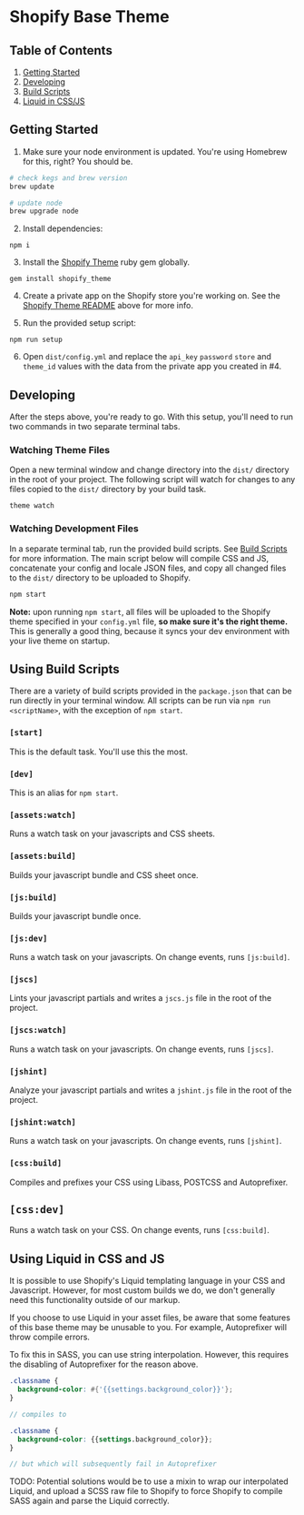 # Shopify Base Theme

## Table of Contents
1. [Getting Started](#getting-started)
2. [Developing](#developing)
2. [Build Scripts](#using-build-scripts)
3. [Liquid in CSS/JS](#using-liquid-in-css-and-js)

## Getting Started
1. Make sure your node environment is updated. You're using Homebrew for this, right? You should be.
  ```bash
  # check kegs and brew version
  brew update 

  # update node
  brew upgrade node
  ```

2. Install dependencies:
  ```
  npm i
  ```

3. Install the [Shopify Theme](https://github.com/Shopify/shopify_theme) ruby gem globally.
  ```
  gem install shopify_theme
  ```

4. Create a private app on the Shopify store you're working on. See the [Shopify Theme README](https://github.com/Shopify/shopify_theme) above for more info.

5. Run the provided setup script:
  ```
  npm run setup
  ```

6. Open `dist/config.yml` and replace the `api_key` `password` `store` and `theme_id` values with the data from the private app you created in #4.

## Developing
After the steps above, you're ready to go. With this setup, you'll need to run two commands in two separate terminal tabs.

### Watching Theme Files
Open a new terminal window and change directory into the `dist/` directory in the root of your project. The following script will watch for changes to any files copied to the `dist/` directory by your build task.
  ```
  theme watch
  ```

### Watching Development Files
In a separate terminal tab, run the provided build scripts. See [Build Scripts](#using-build-scripts) for more information. The main script below will compile CSS and JS, concatenate your config and locale JSON files, and copy all changed files to the `dist/` directory to be uploaded to Shopify.
  ```bash
  npm start
  ```

**Note:** upon running `npm start`, all files will be uploaded to the Shopify theme specified in your `config.yml` file, **so make sure it's the right theme.** This is generally a good thing, because it syncs your dev environment with your live theme on startup.


## Using Build Scripts
There are a variety of build scripts provided in the `package.json` that can be run directly in your terminal window. All scripts can be run via `npm run <scriptName>`, with the exception of `npm start`.

### `[start]`
This is the default task. You'll use this the most.

### `[dev]`
This is an alias for `npm start`.

### `[assets:watch]`
Runs a watch task on your javascripts and CSS sheets.

### `[assets:build]`
Builds your javascript bundle and CSS sheet once.

### `[js:build]`
Builds your javascript bundle once.

### `[js:dev]`
Runs a watch task on your javascripts. On change events, runs `[js:build]`.

### `[jscs]`
Lints your javascript partials and writes a `jscs.js` file in the root of the project.

### `[jscs:watch]`
Runs a watch task on your javascripts. On change events, runs `[jscs]`.

### `[jshint]`
Analyze your javascript partials and writes a `jshint.js` file in the root of the project.

### `[jshint:watch]`
Runs a watch task on your javascripts. On change events, runs `[jshint]`.

### `[css:build]`
Compiles and prefixes your CSS using Libass, POSTCSS and Autoprefixer.

## `[css:dev]`
Runs a watch task on your CSS. On change events, runs `[css:build]`.


## Using Liquid in CSS and JS
It is possible to use Shopify's Liquid templating language in your CSS and Javascript. However, for most custom builds we do, we don't generally need this functionality outside of our markup.

If you choose to use Liquid in your asset files, be aware that some features of this base theme may be unusable to you. For example, Autoprefixer will throw compile errors.

To fix this in SASS, you can use string interpolation. However, this requires the disabling of Autoprefixer for the reason above.

```scss
.classname {
  background-color: #{'{{settings.background_color}}'};
}

// compiles to

.classname {
  background-color: {{settings.background_color}};
}

// but which will subsequently fail in Autoprefixer
```

TODO: Potential solutions would be to use a mixin to wrap our interpolated Liquid, and upload a SCSS raw file to Shopify to force Shopify to compile SASS again and parse the Liquid correctly.
